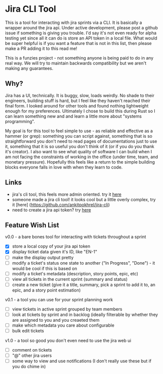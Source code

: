 # Jira CLI Tool

This is a tool for interacting with jira sprints via a CLI. It is basically a wrapper around the jira api. Under active development, please post a github issue if something is giving you trouble. I'd say it's not even ready for alpha testing yet since all it can do is store an API token in a local file. What would be super helpful is if you want a feature that is not in this list, then please make a PR adding it to this read me! 

This is a funzies project - not something anyone is being paid to do in any real way. We will try to maintain backwards compatibility but we aren't making any guarantees.

## Why?

Jira has a UI, technically. It is buggy, slow, loads weirdly. No shade to their engineers, building stuff is hard, but I feel like they haven't reached their final form. I looked around for other tools and found nothing lightweight enough for my preferences. Ultimately I chose to build this during Rust so I can learn something new and and learn a little more about "systems programming".

My goal is for this tool to feel simple to use - as reliable and effective as a hammer (or grep): something you can script against, something that is so straightforward you don't need to read pages of documentations just to use it, something that it is so useful you don't think of it (or if you do you thank it's creator). I also want to see what quality of software I can build when I am not facing the constraints of working in the office (under time, team, and monetary pressure). Hopefully this feels like a return to the simple building blocks everyone falls in love with when they learn to code.

## Links

- jira's cli tool, this feels more admin oriented. try it [here](https://marketplace.atlassian.com/apps/6398/jira-command-line-interface-cli?tab=overview&hosting=cloud)
- someone made a jira cli tool! it looks cool but a little overly complex, try it [here] (https://github.com/ankitpokhrel/jira-cli)
- need to create a jira api token? try [here](https://id.atlassian.com/manage-profile/security/api-tokens)

## Feature Wish List

v0.0 - a bare bones tool for interacting with tickets throughout a sprint
- [x] store a local copy of your jira api token
- [x] display ticket data given it's ID, like "EN-1"
- [ ] make the display output pretty
- [ ] modify a ticket's status one state to another ("In Progress", "Done") - it would be cool if this is based on
- [ ] modify a ticket's metadata (description, story points, epic, etc)
- [ ] view all tickets in the current sprint (summary and status)
- [ ] create a new ticket (give it a title, summary, pick a sprint to add it to, an epic, and a story point estimation)

v0.1 - a tool you can use for your sprint planning work
- [ ] view tickets in active sprint grouped by team members
- [ ] look at tickets by sprint and in backlog (ideally filterable by whether they are assigned to you and you creaeted them
- [ ] make which metadata you care about configurable
- [ ] bulk edit tickets

v1.0 - a tool so good you don't even need to use the jira web ui
- [ ] comment on tickets
- [ ] "@" other jira users
- [ ] some way to view and use notifications (I don't really use these but if you do chime in)
